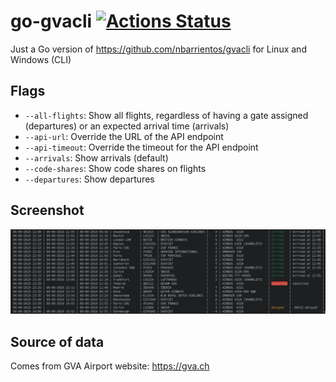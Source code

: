 # go-gvacli [![Actions Status](https://github.com/herver/go-gvacli/workflows/Build/badge.svg)](https://github.com/herver/go-gvacli/actions)


Just a Go version of https://github.com/nbarrientos/gvacli for Linux and Windows (CLI)

## Flags

* `--all-flights`: Show all flights, regardless of having a gate assigned (departures) or an expected arrival time (arrivals)
* `--api-url`: Override the URL of the API endpoint
* `--api-timeout`: Override the timeout for the API endpoint
* `--arrivals`: Show arrivals (default)
* `--code-shares`: Show code shares on flights
* `--departures`: Show departures

## Screenshot

![Screenshot](screenshot.png)

## Source of data

Comes from GVA Airport website: https://gva.ch
